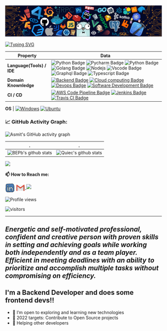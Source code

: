 ![](./src/header_.png)

[![Typing SVG](https://readme-typing-svg.herokuapp.com?color=%2336BCF7&center=true&vCenter=true&width=600&lines=Hi+there+👋,+I+am+Bashiru+Bukari;+Welcome+to+My+Profile!;Over+3+years+of+programming+experience;Always+learning+new+things+;Backend+enthusiast+;Xdevs+community+member+;Nodejs+Golang+python+expert)](https://git.io/typing-svg)

Property | Data
--- | --- 
**Language(Tools) / IDE**  | ![Python Badge](https://img.shields.io/badge/-Python-3776AB?style=flat&logo=Sublime=white) ![Pycharm Badge](https://img.shields.io/badge/-Pycharm-3776AB?style=flat&logo=Pycharm&logoColor=white) ![Python Badge](https://img.shields.io/badge/-Django-3776AB?style=flat&logo=Vscode&logoColor=white) ![Golang Badge](https://img.shields.io/badge/-Golang-3776AB?style=flat&logo=Vscode&logoColor=white) ![ Nodejs](https://img.shields.io/badge/-Nodejs-3776AB?style=flat&logo=Vscode&logoColor=white) ![Vscode Badge](https://img.shields.io/badge/-Vscode-3776AB?style=flat&logo=Vscode&logoColor=white) ![Graphql Badge](https://img.shields.io/badge/-Graphql-3776AB?style=flat&logo=Vscode&logoColor=white) ![Typescript Badge](https://img.shields.io/badge/-Typescript-3776AB?style=flat&logo=Vscode&logoColor=white)
**Domain Knownledge**  | [![Backend Badge](https://img.shields.io/badge/-Backend%20-01D277?style=flat&logoColor=white)](https://github.com/bashiru98/bashiru98) [![Cloud computing Badge](https://img.shields.io/badge/-Cloud%20Computing-FAB040?style=flat&logoColor=white)](https://github.com/search?q=user%3bashiru98&type=Repositories) [![ Devops Badge](https://img.shields.io/badge/-Devops-4C8CBF?style=flat&logoColor=white)](https://github.com/search?q=user%3bashiru98&type=Repositories) [![Software Development Badge](https://img.shields.io/badge/-Software%20Development-FF6600?style=flat&logoColor=white)](https://github.com/search?q=user%3bashiru98&type=Repositories) 
**CI / CD** | [![AWS Code Pipeline Badge](https://img.shields.io/badge/-AWS%20Code%20Pipeline-2088FF?style=flat&logo=Markdown&logoColor=white)](https://github.com/bashiru98/bashiru98) [![Jenkins Badge](https://img.shields.io/badge/-Jenkins%20-2088FF?style=flat&logo=Github&logoColor=white)](https://github.com/bashiru98/bashiru98) [![Travis CI Badge](https://img.shields.io/badge/-Travis%20CI-2088FF?style=flat&logo=Git&logoColor=white)](https://github.com/bashiru98/bashiru98)

**OS**  | <a target="_blank" rel="noopener noreferrer" href="https://camo.githubusercontent.com/b44114213a5a462903bd69611bb6846f1dc41fe6f3230bd37c67c3d4eb65f08c/68747470733a2f2f696d672e736869656c64732e696f2f62616467652f2d57696e646f77732d626c61636b3f7374796c653d666c61742d737175617265266c6f676f3d77696e646f7773266c6f676f436f6c6f723d626c7565"><img src="https://camo.githubusercontent.com/b44114213a5a462903bd69611bb6846f1dc41fe6f3230bd37c67c3d4eb65f08c/68747470733a2f2f696d672e736869656c64732e696f2f62616467652f2d57696e646f77732d626c61636b3f7374796c653d666c61742d737175617265266c6f676f3d77696e646f7773266c6f676f436f6c6f723d626c7565" alt="Windows" data-canonical-src="https://img.shields.io/badge/-Windows-black?style=flat-square&amp;logo=windows&amp;logoColor=blue" style="max-width: 100%;"></a> <a target="_blank" rel="noopener noreferrer" href="https://camo.githubusercontent.com/9c4bc049e33f41f122342a1714ccf872c34098a9f2c593c33c2322cf0129fa04/68747470733a2f2f696d672e736869656c64732e696f2f62616467652f2d5562756e74752d626c61636b3f7374796c653d666c61742d737175617265266c6f676f3d7562756e7475"><img src="https://camo.githubusercontent.com/9c4bc049e33f41f122342a1714ccf872c34098a9f2c593c33c2322cf0129fa04/68747470733a2f2f696d672e736869656c64732e696f2f62616467652f2d5562756e74752d626c61636b3f7374796c653d666c61742d737175617265266c6f676f3d7562756e7475" alt="Ubuntu" data-canonical-src="https://img.shields.io/badge/-Ubuntu-black?style=flat-square&amp;logo=ubuntu" style="max-width: 100%;"></a> 

<!--   GitHub stats graph -->
### 📈 GitHub Activity Graph:
![Asmit's GitHub activity graph](https://activity-graph.herokuapp.com/graph?username=bashiru98&hide_border=true&theme=redical)

 . | .
--- | --- 
![BEPb's github stats](https://github-readme-stats.vercel.app/api?username=bashiru98&show_icons=true&theme=radical&include_all_commits=true) | ![Quiec's github stats](https://github-readme-stats.vercel.app/api/top-langs/?username=bashiru98&theme=radical&layout=compact)

<img src="https://github-readme-streak-stats.herokuapp.com/?user=bashiru98"></img>


**📫 How to Reach me:**
<p align="left">
<a href="https://www.linkedin.com/in/bashiru-bukari-187016140" target="blank"><img align="center" src="https://raw.githubusercontent.com/bashiru98/bashiru98/main/assets/linkedin.svg" alt="BEPb" height="30" width="30" /></a>
<a href="mailto:bukariatulebashiru@gmail.com" target="blank"><img align="center" src="https://raw.githubusercontent.com/bashiru98/bashiru98/main/assets/gmail.svg" alt="Gmail" height="30" width="30" /></a><a href="https://api.whatsapp.com/send?phone=+905422508519" alt="Connect on Whatsapp"> <img src="https://img.shields.io/badge/WHATSAPP-%2325D366.svg?&style=for-the-badge&logo=whatsapp&logoColor=white" /> </a>

</p>



![Profile views](https://gpvc.arturio.dev/BEPb)

<p align="left">
<img src="https://visitor-badge.laobi.icu/badge?page_id=bashiru98.bashiru98" alt="visitors"/>
</p>


---
  *Energetic and self-motivated professional, confident and creative person with proven skills in setting and achieving goals while working both independently and as a team player. Efficient in meeting deadlines with an ability to prioritize and accomplish multiple tasks without compromising on efficiency.*
---
## I'm a Backend Developer and does some frontend devs!!

- 🌱 I’m open to exploring and learning new technologies
- 🥅 2022 targets: Contribute to Open Source projects
- 🥅 Helping other developers
  
